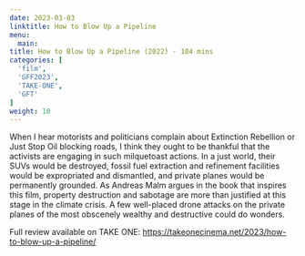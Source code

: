 ```yaml
---
date: 2023-03-03
linktitle: How to Blow Up a Pipeline
menu:
  main:
title: How to Blow Up a Pipeline (2022) - 104 mins
categories: [
  'film',
  'GFF2023',
  'TAKE-ONE',
  'GFT'
]
weight: 10
---
```


When I hear motorists and politicians complain about Extinction Rebellion or Just Stop Oil blocking roads, I think they ought to be thankful that the activists are engaging in such milquetoast actions. In a just world, their SUVs would be destroyed, fossil fuel extraction and refinement facilities would be expropriated and dismantled, and private planes would be permanently grounded. As Andreas Malm argues in the book that inspires this film, property destruction and sabotage are more than justified at this stage in the climate crisis. A few well-placed drone attacks on the private planes of the most obscenely wealthy and destructive could do wonders.

Full review available on TAKE ONE: https://takeonecinema.net/2023/how-to-blow-up-a-pipeline/